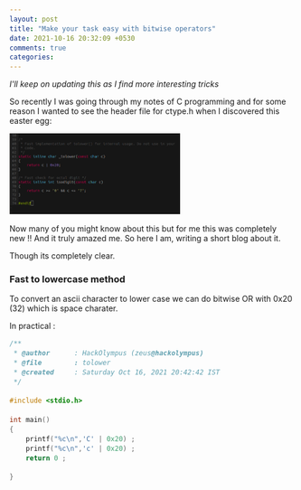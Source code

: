 ```yaml
---
layout: post
title: "Make your task easy with bitwise operators"
date: 2021-10-16 20:32:09 +0530
comments: true
categories: 
---
```


*I'll keep on updating this as I find more interesting tricks* 

So recently I was going through my notes of C programming and for some reason I wanted to see the header file for ctype.h when I discovered this easter egg: 


<img src="/images/ctype.png" class="center" style="width: 60%">


Now many of you might know about this but for me this was completely new !! And it truly amazed me. So here I am, writing a short blog about it. 

Though its completely clear. 

### Fast to lowercase method  

To convert an ascii character to lower case we can do bitwise OR with 0x20 (32) which is space charater. 

In practical : 

```c
/**
 * @author      : HackOlympus (zeus@hackolympus)
 * @file        : tolower
 * @created     : Saturday Oct 16, 2021 20:42:42 IST
 */

#include <stdio.h>

int main()
{
    printf("%c\n",'C' | 0x20) ;
    printf("%c\n",'c' | 0x20) ;
    return 0 ;

}
```



